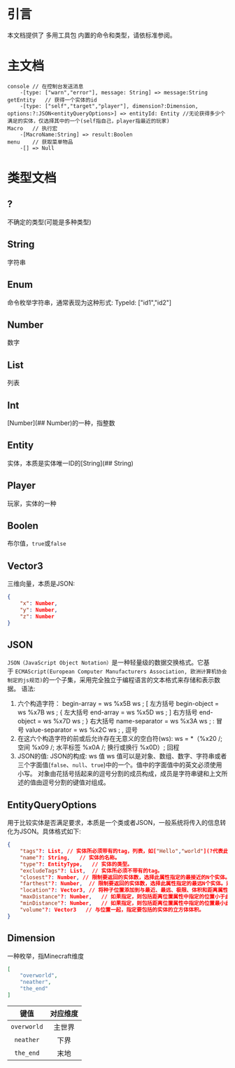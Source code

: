 # 引言
本文档提供了 多用工具包 内置的命令和类型，请依标准参阅。
# 主文档
```
console // 在控制台发送消息
    -[type: ["warn","error"], message: String] => message:String
getEntity   // 获得一个实体的id
    -[type: ["self","target","player"], dimension?:Dimension, options:?:JSON<entityQueryOptions>] => entityId: Entity //无论获得多少个满足的实体，仅选择其中的一个(self指自己，player指最近的玩家)
Macro   // 执行宏
    -[MacroName:String] => result:Boolen
menu    // 获取菜单物品
    -[] => Null
```
# 类型文档
## ?
不确定的类型(可能是多种类型)
## String
字符串
## Enum
命令枚举字符串，通常表现为这种形式:
    TypeId: ["id1","id2"]
## Number
数字
## List
列表
## Int
[Number](## Number)的一种，指整数
## Entity
实体，本质是实体唯一ID的[String](## String)
## Player
玩家，实体的一种
## Boolen
布尔值，`true`或`false`
## Vector3
三维向量，本质是JSON:
```JSON
{
    "x": Number,
    "y": Number,
    "z": Number
}
```
## JSON
`JSON（JavaScript Object Notation）`是一种轻量级的数据交换格式。它基于 `ECMAScript(European Computer Manufacturers Association, 欧洲计算机协会制定的js规范)`的一个子集，采用完全独立于编程语言的文本格式来存储和表示数据。
语法:
1. 六个构造字符：
begin-array = ws %x5B ws ; [ 左方括号
begin-object = ws %x7B ws ; { 左大括号
end-array = ws %x5D ws ; ] 右方括号
end-object = ws %x7D ws ; } 右大括号
name-separator = ws %x3A ws ; : 冒号
value-separator = ws %x2C ws ; , 逗号
2. 在这六个构造字符的前或后允许存在无意义的空白符(ws):
ws = *（%x20 /; 空间
%x09 /; 水平标签
%x0A /; 换行或换行
%x0D）; 回程
3. JSON的值:
JSON的构成: ws 值 ws
值可以是对象、数组、数字、字符串或者三个字面值(`false`、`null`、`true`)中的一个。值中的字面值中的英文必须使用小写。
对象由花括号括起来的逗号分割的成员构成，成员是字符串键和上文所述的值由逗号分割的键值对组成。
## EntityQueryOptions
用于比较实体是否满足要求，本质是一个类或者JSON，一般系统将传入的信息转化为JSON。具体格式如下:
```JSON
{
    "tags"?: List, // 实体所必须带有的tag，列表，如["Hello","world"](?代表此项可有可无)。
    "name"?: String,   // 实体的名称。
    "type"?: EntityType,   // 实体的类型。
    "excludeTags"?: List,  // 实体所必须不带有的tag。
    "closest"?: Number, // 限制要返回的实体数，选择此属性指定的最接近的N个实体。还必须在查询选项对象上指定位置值。
    "farthest"?: Number,  // 限制要返回的实体数，选择此属性指定的最远N个实体。还必须在查询选项对象上指定位置值。
    "location"?: Vector3, // 将种子位置添加到与最近、最远、极限、体积和距离属性一起使用的查询中。
    "maxDistance"?: Number,   // 如果指定，则包括距离位置属性中指定的位置小于此距离的实体。
    "minDistance"?: Number,   // 如果指定，则包括距离位置属性中指定的位置最小此距离的实体。
    "volume"?: Vector3   // 与位置一起，指定要包括的实体的立方体体积。
}
```
## Dimension
一种枚举，指Minecraft维度
```JSON
[
    "overworld",
    "neather",
    "the_end"
]
```
|键值|对应维度|
|:---:|:---:|
|`overworld`|主世界|
|`neather`|下界
|`the_end`|末地|